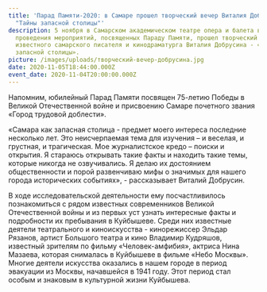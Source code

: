```yaml
---
title: 'Парад Памяти-2020: в Самаре прошел творческий вечер Виталия Добрусина
  "Тайны запасной столицы"'
description: 5 ноября в Самарском академическом театре опера и балета в рамках
  проведения мероприятий, посвященных Параду Памяти, прошел творческий вечер
  известного самарского писателя и кинодраматурга Виталия Добрусина - «Тайны
  запасной столицы».
picture: /images/uploads/творческий-вечер-добрусина.jpg
date: 2020-11-05T18:44:00.000Z
event_date: 2020-11-04T20:00:00.000Z
---
```

Напомним, юбилейный Парад Памяти посвящен 75-летию Победы в Великой Отечественной войне и присвоению Самаре почетного звания «Город трудовой доблести».

«Самара как запасная столица - предмет моего интереса последние несколько лет. Это неисчерпаемая тема для изучения – и веселая, и грустная, и трагическая. Мое журналистское кредо – поиски и открытия. Я стараюсь открывать такие факты и находить такие темы, которые никогда не озвучивались. Я делаю их достоянием общественности и порой развенчиваю мифы о значимых для нашего города исторических событиях», - рассказывает Виталий Добрусин.

В ходе исследовательской деятельности ему посчастливилось познакомиться с рядом известных современников Великой Отечественной войны и из первых уст узнать интересные факты и подробности их пребывания в Куйбышеве. Среди них известные деятели театрального и киноискусства - кинорежиссер Эльдар Рязанов, артист Большого театра и кино Владимир Кудряшов, известный зрителям по фильму «Человек-амфибия», актриса Нина Мазаева, которая снималась в Куйбышеве в фильме «Небо Москвы». Многие деятели искусства оказались в нашем городе в период эвакуации из Москвы, начавшейся в 1941 году. Этот период стал особым и знаковым в культурной жизни Куйбышева.